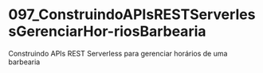 # 097_ConstruindoAPIsRESTServerlessGerenciarHor-riosBarbearia
Construindo APIs REST Serverless para gerenciar horários de uma barbearia
